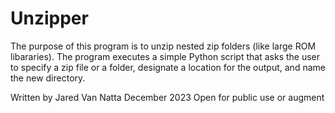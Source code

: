 # Unzipper

The purpose of this program is to unzip nested zip folders (like large ROM libararies). The program executes a simple Python script that asks
the user to specify a zip file or a folder, designate a location for the output, and name the new directory. 

Written by Jared Van Natta
December 2023 
Open for public use or augment 
